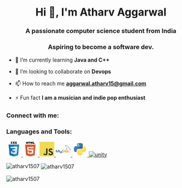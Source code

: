 <h1 align="center">Hi 👋, I'm Atharv Aggarwal</h1>
<h3 align="center">A passionate computer science student from India</h3>
<h3 align="center">Aspiring to become a software dev.</h3>

- 🌱 I’m currently learning **Java and C++**

- 👯 I’m looking to collaborate on **Devops**

- 📫 How to reach me **aggarwal.atharv15@gmail.com**

- ⚡ Fun fact **I am a musician and indie pop enthusiast**

<h3 align="left">Connect with me:</h3>
<p align="left">
</p>

<h3 align="left">Languages and Tools:</h3>
<p align="left"> <a href="https://www.w3schools.com/css/" target="_blank" rel="noreferrer"> <img src="https://raw.githubusercontent.com/devicons/devicon/master/icons/css3/css3-original-wordmark.svg" alt="css3" width="40" height="40"/> </a> <a href="https://www.w3.org/html/" target="_blank" rel="noreferrer"> <img src="https://raw.githubusercontent.com/devicons/devicon/master/icons/html5/html5-original-wordmark.svg" alt="html5" width="40" height="40"/> </a> <a href="https://developer.mozilla.org/en-US/docs/Web/JavaScript" target="_blank" rel="noreferrer"> <img src="https://raw.githubusercontent.com/devicons/devicon/master/icons/javascript/javascript-original.svg" alt="javascript" width="40" height="40"/> </a> <a href="https://www.mysql.com/" target="_blank" rel="noreferrer"> <img src="https://raw.githubusercontent.com/devicons/devicon/master/icons/mysql/mysql-original-wordmark.svg" alt="mysql" width="40" height="40"/> </a> <a href="https://www.python.org" target="_blank" rel="noreferrer"> <img src="https://raw.githubusercontent.com/devicons/devicon/master/icons/python/python-original.svg" alt="python" width="40" height="40"/> </a> <a href="https://unity.com/" target="_blank" rel="noreferrer"> <img src="https://www.vectorlogo.zone/logos/unity3d/unity3d-icon.svg" alt="unity" width="40" height="40"/> </a> </p>

<p><img align="left" src="https://github-readme-stats.vercel.app/api/top-langs?username=atharv1507&show_icons=true&locale=en&layout=compact" alt="atharv1507" /></p>

<p>&nbsp;<img align="center" src="https://github-readme-stats.vercel.app/api?username=atharv1507&show_icons=true&locale=en" alt="atharv1507" /></p>

<p><img align="center" src="https://github-readme-streak-stats.herokuapp.com/?user=atharv1507&" alt="atharv1507" /></p>
